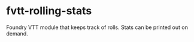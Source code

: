# fvtt-rolling-stats
Foundry VTT module that keeps track of rolls.  Stats can be printed out on demand.

